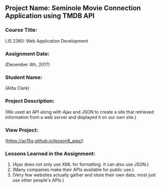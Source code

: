 ## Project Name:  Seminole Movie Connection Application using TMDB API

### Course Title:
LIS 2360:  Web Application Development

### Assignment Date:  
(December 4th, 2017)

### Student Name:  
(Alita Clark)

### Project Description:
(We used an API along with Ajax and JSON to create a site that retrieved information from a web server and displayed it on our own site.)

### View Project:
(https://ac15g.github.io/lesson8_ajax/)

### Lessons Learned in the Assignment:
1. (Ajax does not only use XML for formatting. It can also use JSON.)
2. (Many companies make their APIs available for public use.)
3. (Very few websites actually gather and store their own data; most just use other people's APIs.)
